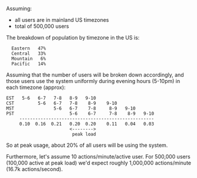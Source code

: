 Assuming:
* all users are in mainland US timezones
* total of 500,000 users

The breakdown of population by timezone in the US is:
```
  Eastern   47%
  Central   33%
  Mountain   6%
  Pacific   14%
```
Assuming that the number of users will be broken down accordingly,
and those users use the system uniformly
during evening hours (5-10pm) in each timezone (approx):
```
EST   5-6   6-7   7-8   8-9   9-10
CST         5-6   6-7   7-8    8-9    9-10
MST               5-6   6-7    7-8     8-9   9-10
PST                     5-6    6-7     7-8    8-9   9-10
     ---------------------------------------------------
     0.10  0.16  0.21   0.20  0.20    0.11   0.04   0.03
                        <-------->
                         peak load
```
So at peak usage,
about 20% of all users will be using the system.

Furthermore, let's assume
10 actions/minute/active user.
For 500,000 users
(100,000 active at peak load)
we'd expect roughly 1,000,000 actions/minute
(16.7k actions/second).
